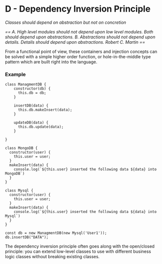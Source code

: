 # D - Dependency Inversion Principle
*Classes should depend on abstraction but not on concretion*

*== A. High level modules should not depend upon low level modules. Both should depend upon abstractions.
B. Abstractions should not depend upon details. Details should depend upon abstractions.
Robert C. Martin ==*

From a functional point of view, these containers and injection concepts can be solved with a simple higher order function, or hole-in-the-middle type pattern which are built right into the language.

### Example
```
class ManagmentDB {
    constructor(db) {
      this.db = db;
    }

    insertDB(data) {
      this.db.makeInsert(data);
    }

    updateDB(data) {
      this.db.update(data);
    }

}

class MongoDB {
  constructor(user) {
    this.user = user;
  }
  makeInsert(data) {
    console.log(`${this.user} inserted the following data ${data} into MongoDB`)
  }
}

class Mysql {
  constructor(user) {
    this.user = user;
  }
  makeInsert(data) {
    console.log(`${this.user} inserted the following data ${data} into Mysql`)
  }
}

const db = new ManagmentDB(new Mysql('User1'));
db.insertDB("DATA");

```
The dependency inversion principle often goes along with the open/closed principle: you can extend low-level classes to use with different business logic classes without breaking existing classes.